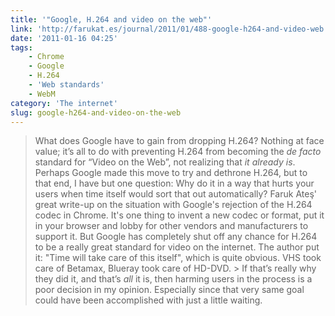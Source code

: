 ```yaml
---
title: '"Google, H.264 and video on the web"'
link: 'http://farukat.es/journal/2011/01/488-google-h264-and-video-web'
date: '2011-01-16 04:25'
tags:
    - Chrome
    - Google
    - H.264
    - 'Web standards'
    - WebM
category: 'The internet'
slug: google-h264-and-video-on-the-web
---
```


> What does Google have to gain from dropping H.264? Nothing at face value; it’s all to do with preventing H.264 from becoming the _de facto_ standard for “Video on the Web”, not realizing that _it already is_. Perhaps Google made this move to try and dethrone H.264, but to that end, I have but one question: Why do it in a way that hurts your users when time itself would sort that out automatically?
Faruk Ateş' great write-up on the situation with Google's rejection of the H.264 codec in Chrome. It's one thing to invent a new codec or format, put it in your browser and lobby for other vendors and manufacturers to support it. But Google has completely shut off any chance for H.264 to be a really great standard for video on the internet. The author put it: "Time will take care of this itself", which is quite obvious. VHS took care of Betamax, Blueray took care of HD-DVD. > If that’s really why they did it, and that’s _all_ it is, then harming users in the process is a poor decision in my opinion. Especially since that very same goal could have been accomplished with just a little waiting.
